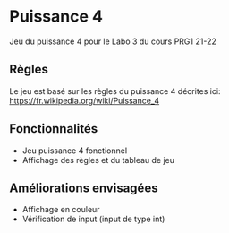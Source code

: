 # Puissance 4

Jeu du puissance 4 pour le Labo 3 du cours PRG1 21-22

## Règles
Le jeu est basé sur les règles du puissance 4 décrites ici: https://fr.wikipedia.org/wiki/Puissance_4

## Fonctionnalités

 - Jeu puissance  4 fonctionnel
 - Affichage des règles et du tableau de jeu

## Améliorations envisagées
-	Affichage en couleur
-	Vérification de input (input de type int)
